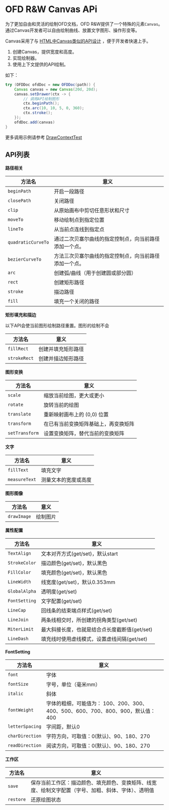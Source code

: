 # OFD R&W Canvas APi

为了更加自由和灵活的绘制OFD文档，OFD R&W提供了一个特殊的元素`Canvas`。
通过Canvas开发者可以自由绘制曲线、放置文字图形、操作形变等。

Canvas采用了与 [HTML中Canvas类似的API设计](https://www.w3school.com.cn/tags/html_ref_canvas.asp) ，便于开发者快速上手。

1. 创建Canvas，提供宽度和高度。
2. 实现绘制器。
3. 使用上下文提供的API绘制。

如下：

```java
try (OFDDoc ofdDoc = new OFDDoc(path)) {
    Canvas canvas = new Canvas(20d, 20d);
    canvas.setDrawer(ctx -> {
        // 调用API绘制图形
        ctx.beginPath();
        ctx.arc(10, 10, 5, 0, 360);
        ctx.stroke();
    });
    ofdDoc.add(canvas)
}
```

更多调用示例请参考 [DrawContextTest](../../src/test/java/org/ofdrw/layout/element/canvas/DrawContextTest.java)

## API列表

**路径相关**

| 方法名 | 意义 |
| --- | --- |
| `beginPath` | 开启一段路径 |
| `closePath` | 关闭路径 |
| `clip` | 从原始画布中剪切任意形状和尺寸 |
| `moveTo` | 移动绘制点到指定位置 |
| `lineTo` | 从当前点连线到指定点 |
| `quadraticCurveTo` | 通过二次贝塞尔曲线的指定控制点，向当前路径添加一个点。 |
| `bezierCurveTo` | 方法三次贝塞尔曲线的指定控制点，向当前路径添加一个点。 |
| `arc` | 创建弧/曲线（用于创建圆或部分圆） |
| `rect` | 创建矩形路径 |
| `stroke` | 描边路径 |
| `fill` | 填充一个关闭的路径 |

**矩形填充和描边**

以下API会使当前图形绘制路径重置。图形的绘制不会

| 方法名 | 意义 |
| --- | --- |
| `fillRect` | 创建并填充矩形路径 |
| `strokeRect` | 创建并描边矩形路径 |


**图形变换**

| 方法名 | 意义 |
| --- | --- |
| `scale` | 缩放当前绘图，更大或更小 |
| `rotate` | 旋转当前的绘图 |
| `translate` | 重新映射画布上的 (0,0) 位置 |
| `transform` | 在已有当前变换矩阵基础上，再变换矩阵 |
| `setTransform` | 设置变换矩阵，替代当前的变换矩阵 |

**文字**

| 方法名 | 意义 |
| --- | --- |
| `fillText` | 填充文字 |
| `measureText` | 测量文本的宽度或高度 |

**图形图像**

| 方法名 | 意义 |
| --- | --- |
| `drawImage` | 绘制图片 |

**属性配置**

| 方法名 | 意义 |
| --- | --- |
| `TextAlign` | 文本对齐方式(get/set)，默认start |
| `StrokeColor` | 描边颜色(get/set)，默认黑色 |
| `FillColor` | 填充颜色(get/set)，默认黑色 |
| `LineWidth` | 线宽度(get/set)，默认0.353mm |
| `GlobalAlpha` | 透明度(get/set) |
| `FontSetting` | 文字配置(get/set) |
| `LineCap`| 回线条的结束端点样式(get/set) |
| `LineJoin`| 两条线相交时，所创建的拐角类型(get/set) |
| `MiterLimit` | 最大斜接长度，也就是结合点长度截断值(get/set) |
| `LineDash` | 填充线时使用虚线模式，设置虚线间隔(get/set) |

**FontSetting**

| 方法名 | 意义 |
| --- | --- |
| `font` | 字体 |
| `fontSize` | 字号，单位（毫米mm） |
| `italic` | 斜体 |
| `fontWeight` | 字体的粗细，可能值为： 100、200、300、400、500、600、700、800、900，默认值： 400 |
| `letterSpacing` | 字间距，默认0 |
| `charDirection` | 字符方向，可取值：0(默认)、90、180、270 |
| `readDirection` | 阅读方向，可取值：0(默认)、90、180、270 |

**工作区**

| 方法名 | 意义 |
| --- | --- |
| `save` | 保存当前工作区：描边颜色、填充颜色、变换矩阵、线宽度、绘制文字配置（字号、加粗、斜体、字体）、透明值 |
| `restore` | 还原绘图状态 |

